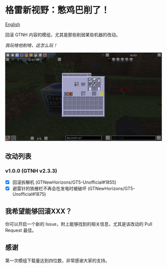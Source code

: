 # 格雷新视野：憋鸡巴削了！

[English](README_EN.md)

回滚 GTNH 内容的模组，尤其是那些削弱某些机器的改动。

*我玩啥他削啥，这怎么玩！*

![Return of the Disassembler!](docs/disassembler.png)

## 改动列表

### v1.0.0 (GTNH v2.3.3)

- [X] 回滚拆解机 (GTNewHorizons/GT5-Unofficial#1855)
- [X] 避雷针的铁栅栏不再会在发电时被破坏 (GTNewHorizons/GT5-Unofficial#1875)

## 我希望能够回滚XXX？

你可以开启一个新的 Issue，附上能够找到的相关信息，尤其是该改动的 Pull Request 最佳。

## 感谢

第一次模组下载量达到四位数，非常感谢大家的支持。